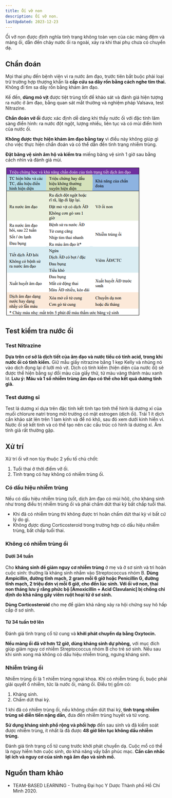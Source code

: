 ```yaml
---
title: Ối vỡ non
description: Ối vỡ non.
lastUpdated: 2023-12-23
---
```


Ối vỡ non được định nghĩa tình trạng không toàn vẹn của các màng đệm và màng ối, dẫn đến chảy nước ối ra ngoài, xảy ra khi thai phụ chưa có chuyển dạ.

## Chẩn đoán

Mọi thai phụ đến bệnh viện vì ra nước âm đạo, trước tiên bắt buộc phải loại trừ trường hợp thượng khẩn là **cấp cứu sa dây rốn bằng cách nghe tim thai.** Không đi tìm sa dây rốn bằng khám âm đạo.

Kế đến, **dùng mỏ vịt** được tiệt trùng tốt để khảo sát và đánh giá hiện tượng ra nước ở âm đạo, bằng quan sát mắt thường và nghiệm pháp Valsava, test Nitrazine.

**Chẩn đoán vỡ ối** được xác định dễ dàng khi thấy nước ối với đặc tính lâm sàng điển hình: ra nước đột ngột, lượng nhiều, liên tục và có mùi điển hình của nước ối.

**Không được thực hiện khám âm đạo bằng tay** vì điều này không giúp gì cho việc thực hiện chẩn đoán và có thể dẫn đến tình trạng nhiễm trùng.

**Đặt băng vệ sinh âm hộ và kiểm tra** miếng băng vệ sinh 1 giờ sau bằng cách nhìn và đánh giá mùi.

![Ối vỡ non](../../../assets/san-khoa/oi-vo-non/oi-vo-non.png)

## Test kiểm tra nước ối

### Test Nitrazine

**Dựa trên cơ sở là dịch tiết của âm đạo và nước tiểu có tính acid, trong khi nước ối có tính kiềm.** Giữ mẫu giấy nitrazine bằng 1 kẹp Kelly và nhúng nó vào dịch đọng lại ở lưỡi mỏ vịt. Dịch có tính kiềm (hiện
diện của nước ối) sẽ được thể hiện bằng sự đổi màu của giấy thử, từ màu vàng thành màu xanh lơ. **Lưu ý: Máu và 1 số nhiễm trùng âm đạo có thể cho kết quả dương tính giả.**

### Test dương sỉ

Test lá dương xỉ dựa trên đặc tính kết tinh tạo tinh thể hình lá dương xỉ của muối chlorure natri trong môi
trường có mặt estrogen (dịch ối). Trải 1 ít dịch cần khảo sát lên trên 1 lam kính và để nó khô, sau đó
xem dưới kinh hiển vi. Nước ối sẽ kết tinh và có thể tạo nên các cấu trúc có hình lá dương xỉ. Âm tính giả
rất thường gặp.

## Xử trí

Xử trí ối vỡ non tùy thuộc 2 yếu tố chủ chốt:

1. Tuổi thai ở thời điểm vỡ ối.
2. Tình trạng có hay không có nhiễm trùng ối.

### Có dấu hiệu nhiễm trùng

Nếu có dấu hiệu nhiễm trùng (sốt, dịch âm đạo có mùi hôi), cho kháng sinh như trong điều trị nhiễm trùng ối và phải chấm dứt thai kỳ bất chấp tuổi thai.

- Khi đã có nhiễm trùng thì không được trì hoãn chấm dứt thai kỳ vì bất cứ lý do gì.
- Không được dùng Corticosteroid trong trường hợp có dấu hiệu nhiễm trùng, bất chấp tuổi thai.

### Không có nhiễm trùng ối

#### Dưới 34 tuần

Cho **kháng sinh để giảm nguy cơ nhiễm trùng** ở mẹ và ở sơ sinh và trì hoãn cuộc sinh: thường là kháng sinh
nhắm vào Streptococcus nhóm B. **Dùng Ampicillin, đường tĩnh mạch, 2 gram mỗi 6 giờ hoặc Penicillin G, đường tĩnh mạch, 2 triệu đơn vị mỗi 6 giờ, cho đến lúc sinh. Với ối vỡ non, thai non tháng lưu ý rằng phức bộ [Amoxicillin + Acid Clavulanic] bị chống chỉ định do khả năng gây viêm ruột hoại tử ở sơ sinh.**

**Dùng Corticosteroid** cho mẹ để giảm khả năng xảy ra hội chứng suy hô hấp cấp ở sơ sinh.

#### Từ 34 tuần trở lên

Đánh giá tình trạng cổ tử cung và **khởi phát chuyển dạ bằng Oxytocin.**

**Nếu màng ối đã vỡ hơn 12 giờ, dùng kháng sinh dự phòng,** với mục đích giúp giảm nguy cơ nhiễm Streptococcus nhóm B cho trẻ sơ sinh. Nếu sau khi sinh xong mà không có dấu hiệu nhiễm trùng, ngưng kháng sinh.

### Nhiễm trùng ối

Nhiễm trùng ối là 1 nhiễm trùng ngoại khoa. Khi có nhiễm trùng ối, buộc phải giải quyết ổ nhiễm, tức là nước ối, màng ối. Điều trị gồm có:

1. Kháng sinh.
2. Chấm dứt thai kỳ.

1 khi đã có nhiễm trùng ối, nếu không chấm dứt thai kỳ, **tình trạng nhiễm trùng sẽ diễn tiến nặng dần,**
đưa đến nhiễm trùng huyết và tử vong.

**Sử dụng kháng sinh phổ rộng và phối hợp** đến sau sinh và đã kiểm soát được nhiễm trùng, ít nhất là đã được **48 giờ liên tục không dấu nhiễm trùng.**

Đánh giá tình trạng cổ tử cung trước khởi phát chuyển dạ. Cuộc mổ có thể là nguy hiểm hơn cuộc sinh, do
khả năng vấy bẩn phúc mạc. **Cần cân nhắc lợi ích và nguy cơ của sinh ngả âm đạo và sinh mổ.**

## Nguồn tham khảo

- TEAM-BASED LEARNING - Trường Đại học Y Dược Thành phố Hồ Chí Minh 2020.
